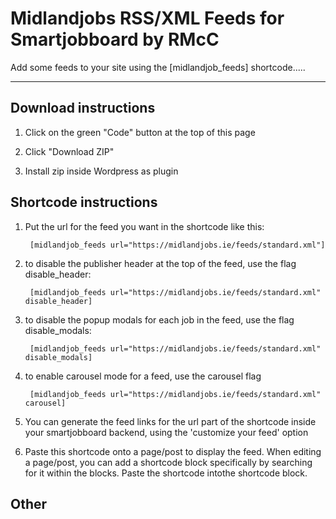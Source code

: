# Midlandjobs RSS/XML Feeds for Smartjobboard by RMcC

Add some feeds to your site using the [midlandjob_feeds] shortcode.....

---

## Download instructions

1. Click on the green "Code" button at the top of this page

2. Click "Download ZIP"

3. Install zip inside Wordpress as plugin

## Shortcode instructions

1. Put the url for the feed you want in the shortcode like this:

        [midlandjob_feeds url="https://midlandjobs.ie/feeds/standard.xml"]

2. to disable the publisher header at the top of the feed, use the flag disable_header:

        [midlandjob_feeds url="https://midlandjobs.ie/feeds/standard.xml" disable_header]

3. to disable the popup modals for each job in the feed, use the flag disable_modals:

        [midlandjob_feeds url="https://midlandjobs.ie/feeds/standard.xml" disable_modals]

4. to enable carousel mode for a feed, use the carousel flag

        [midlandjob_feeds url="https://midlandjobs.ie/feeds/standard.xml" carousel]

5. You can generate the feed links for the url part of the shortcode inside your smartjobboard backend, using the 'customize your feed' option

6. Paste this shortcode onto a page/post to display the feed. When editing a page/post, you can add a shortcode block specifically by searching for it within the blocks. Paste the shortcode intothe shortcode block.
 
## Other